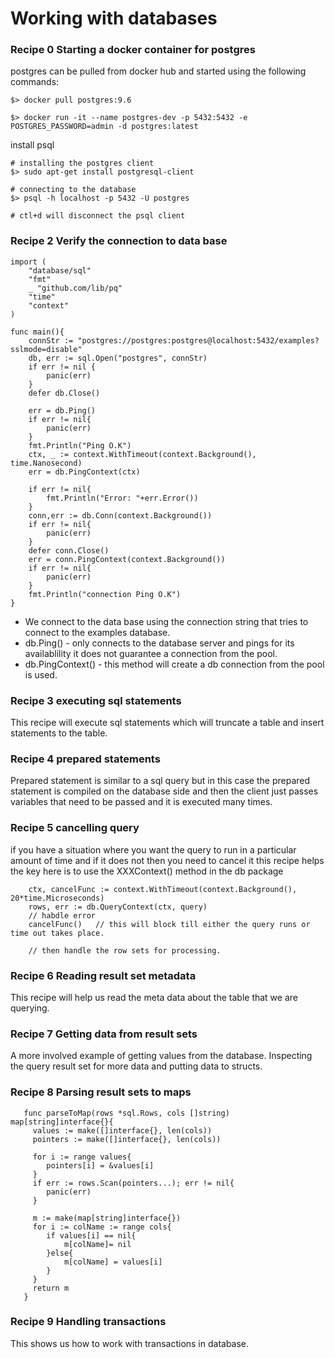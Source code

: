 # Working with databases

### Recipe 0 Starting a docker container for postgres
postgres can be pulled from docker hub and started using the following commands:

```
$> docker pull postgres:9.6

$> docker run -it --name postgres-dev -p 5432:5432 -e POSTGRES_PASSWORD=admin -d postgres:latest
```

install psql

```
# installing the postgres client
$> sudo apt-get install postgresql-client

# connecting to the database
$> psql -h localhost -p 5432 -U postgres

# ctl+d will disconnect the psql client
```

### Recipe 2 Verify the connection to data base

```
import (
	"database/sql"
	"fmt"
	_ "github.com/lib/pq"
	"time"
	"context"
)

func main(){
	connStr := "postgres://postgres:postgres@localhost:5432/examples?sslmode=disable"
	db, err := sql.Open("postgres", connStr)
	if err != nil {
		panic(err)
	}
	defer db.Close()

	err = db.Ping()
	if err != nil{
		panic(err)
	}
	fmt.Println("Ping O.K")
	ctx, _ := context.WithTimeout(context.Background(), time.Nanosecond)
	err = db.PingContext(ctx)

	if err != nil{
		fmt.Println("Error: "+err.Error())
	}
	conn,err := db.Conn(context.Background())
	if err != nil{
		panic(err)
	}
	defer conn.Close()
	err = conn.PingContext(context.Background())
	if err != nil{
		panic(err)
	}
	fmt.Println("connection Ping O.K")
}
```

* We connect to the data base using the connection string that tries to connect to the examples database.
* db.Ping() - only connects to the database server and pings for its availablility it does not guarantee a connection from the pool.
* db.PingContext() - this method will create a db connection from the pool is used.


### Recipe 3 executing sql statements
This recipe will execute sql statements which will truncate a table and insert statements to the table.

### Recipe 4 prepared statements
Prepared statement is similar to a sql query but in this case the prepared statement is compiled on the database side and then
the client just passes variables that need to be passed and it is executed many times.

### Recipe 5 cancelling query
if you have a situation where you want the query to run in a particular amount of time and if it does not then you need to cancel it
this recipe helps the key here is to use the XXXContext() method in the db package

```
    ctx, cancelFunc := context.WithTimeout(context.Background(), 20*time.Microseconds)
    rows, err := db.QueryContext(ctx, query)
    // habdle error
    cancelFunc()   // this will block till either the query runs or time out takes place.

    // then handle the row sets for processing.
```

### Recipe 6 Reading result set metadata
This recipe will help us read the meta data about the table that we are querying.

### Recipe 7 Getting data from result sets
A more involved example of getting values from the database. Inspecting the query result set for more data and putting data to structs.


### Recipe 8 Parsing result sets to maps

```
   func parseToMap(rows *sql.Rows, cols []string) map[string]interface{}{
     values := make([]interface{}, len(cols))
     pointers := make([]interface{}, len(cols))

     for i := range values{
        pointers[i] = &values[i]
     }
     if err := rows.Scan(pointers...); err != nil{
        panic(err)
     }

     m := make(map[string]interface{})
     for i := colName := range cols{
        if values[i] == nil{
            m[colName]= nil
        }else{
            m[colName] = values[i]
        }
     }
     return m
   }

```

### Recipe 9 Handling transactions
This shows us how to work with transactions in database.

